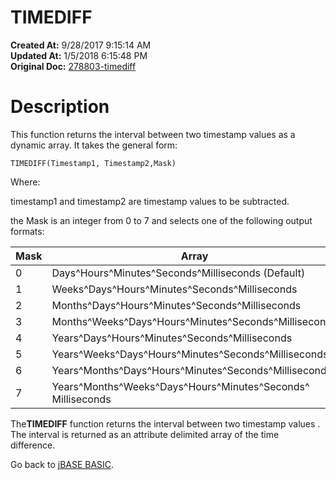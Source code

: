 # TIMEDIFF

**Created At:** 9/28/2017 9:15:14 AM  
**Updated At:** 1/5/2018 6:15:48 PM  
**Original Doc:** [278803-timediff](https://docs.jbase.com/36868-jbase-basic/278803-timediff)  


# Description

This function returns the interval between two timestamp values as a dynamic array. It takes the general form:

```
TIMEDIFF(Timestamp1, Timestamp2,Mask)
```

Where:

timestamp1 and timestamp2 are timestamp values to be subtracted.

the Mask is an integer from 0 to 7 and selects one of the following output formats:


| Mask<br> | Array<br> |
| --- | --- |
| 0<br> | Days^Hours^Minutes^Seconds^Milliseconds (Default)<br> |
| 1<br> | Weeks^Days^Hours^Minutes^Seconds^Milliseconds<br> |
| 2<br> | Months^Days^Hours^Minutes^Seconds^Milliseconds<br> |
| 3<br> | Months^Weeks^Days^Hours^Minutes^Seconds^Milliseconds<br> |
| 4<br> | Years^Days^Hours^Minutes^Seconds^Milliseconds<br> |
| 5<br> | Years^Weeks^Days^Hours^Minutes^Seconds^Milliseconds<br> |
| 6<br> | Years^Months^Days^Hours^Minutes^Seconds^Milliseconds<br> |
| 7<br> | Years^Months^Weeks^Days^Hours^Minutes^Seconds^<br>Milliseconds<br> |


The**TIMEDIFF** function returns the interval between two timestamp values . The interval is returned as an attribute delimited array of the time difference.



Go back to [jBASE BASIC](263498-jbase-basic).
